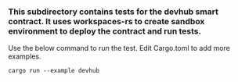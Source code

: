 ### This subdirectory contains tests for the devhub smart contract. It uses workspaces-rs to create sandbox environment to deploy the contract and run tests.

Use the below command to run the test.
Edit Cargo.toml to add more examples.

`` cargo run --example devhub
``


